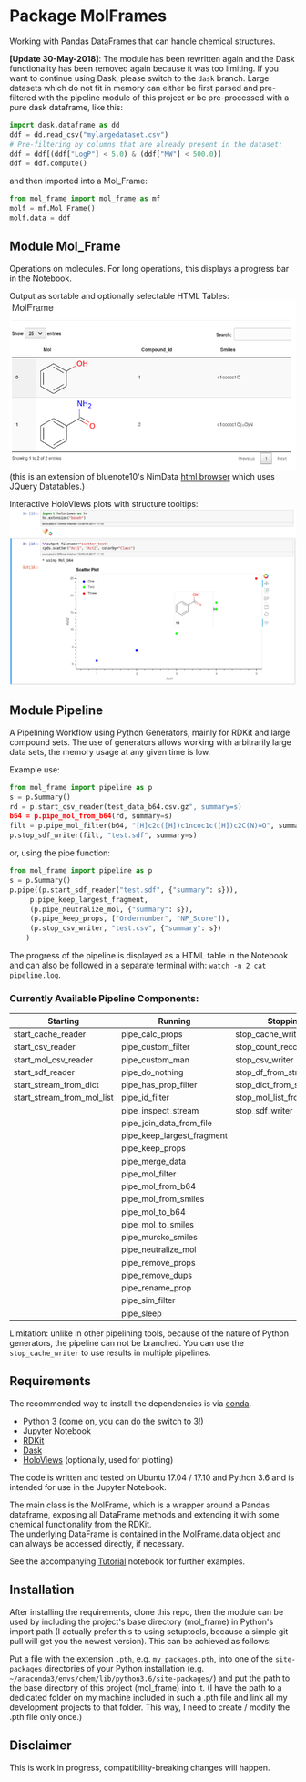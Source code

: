 # Package MolFrames

Working with Pandas DataFrames that can handle chemical structures.  

**[Update 30-May-2018]**: The module has been rewritten again and the Dask functionality has been removed again because it was too limiting. If you want to continue using Dask, please switch to the `dask` branch.
Large datasets which do not fit in memory can either be first parsed and pre-filtered with the pipeline module of this project or be pre-processed with a pure dask dataframe, like this:

```Python
import dask.dataframe as dd
ddf = dd.read_csv("mylargedataset.csv")
# Pre-filtering by columns that are already present in the dataset:
ddf = ddf[(ddf["LogP"] < 5.0) & (ddf["MW"] < 500.0)]
ddf = ddf.compute()
```

and then imported into a Mol_Frame:
```Python
from mol_frame import mol_frame as mf
molf = mf.Mol_Frame()
molf.data = ddf
```

## Module Mol_Frame

Operations on molecules. For long operations, this displays a progress bar in the Notebook.

Output as sortable and optionally selectable HTML Tables:
![HTML Tables](res/molframe.png)  
(this is an extension of bluenote10's NimData [html browser](https://github.com/bluenote10/NimData/blob/master/src/nimdata/html.nim) 
which uses JQuery Datatables.)

Interactive HoloViews plots with structure tooltips:
![Scatter Plot](res/scatter_test.png)


## Module Pipeline

A Pipelining Workflow using Python Generators, mainly for RDKit and large compound sets.
The use of generators allows working with arbitrarily large data sets, the memory usage at any given time is low.

Example use:
```Python
from mol_frame import pipeline as p
s = p.Summary()
rd = p.start_csv_reader(test_data_b64.csv.gz", summary=s)
b64 = p.pipe_mol_from_b64(rd, summary=s)
filt = p.pipe_mol_filter(b64, "[H]c2c([H])c1ncoc1c([H])c2C(N)=O", summary=s)
p.stop_sdf_writer(filt, "test.sdf", summary=s)
```

or, using the pipe function:
```Python
from mol_frame import pipeline as p
s = p.Summary()
p.pipe((p.start_sdf_reader("test.sdf", {"summary": s})),
     p.pipe_keep_largest_fragment,
     (p.pipe_neutralize_mol, {"summary": s}),
     (p.pipe_keep_props, ["Ordernumber", "NP_Score"]),
     (p.stop_csv_writer, "test.csv", {"summary": s})
    )
```

The progress of the pipeline is displayed as a HTML table in the Notebook and can also be followed in a separate terminal with: `watch -n 2 cat pipeline.log`.

### Currently Available Pipeline Components:

| Starting                   | Running                    | Stopping
|----------------------------|----------------------------|---------------------------|
| start_cache_reader         | pipe_calc_props            | stop_cache_writer         |
| start_csv_reader           | pipe_custom_filter         | stop_count_records        |
| start_mol_csv_reader       | pipe_custom_man            | stop_csv_writer           |
| start_sdf_reader           | pipe_do_nothing            | stop_df_from_stream       |
| start_stream_from_dict     | pipe_has_prop_filter       | stop_dict_from_stream     |
| start_stream_from_mol_list | pipe_id_filter             | stop_mol_list_from_stream |
|                            | pipe_inspect_stream        | stop_sdf_writer           |
|                            | pipe_join_data_from_file   |                           |
|                            | pipe_keep_largest_fragment |                           |
|                            | pipe_keep_props            |                           |
|                            | pipe_merge_data            |                           |
|                            | pipe_mol_filter            |                           |
|                            | pipe_mol_from_b64          |                           |
|                            | pipe_mol_from_smiles       |                           |
|                            | pipe_mol_to_b64            |                           |
|                            | pipe_mol_to_smiles         |                           |
|                            | pipe_murcko_smiles         |                           |
|                            | pipe_neutralize_mol        |                           |
|                            | pipe_remove_props          |                           |
|                            | pipe_remove_dups           |                           |
|                            | pipe_rename_prop           |                           |
|                            | pipe_sim_filter            |                           |
|                            | pipe_sleep                 |                           |


Limitation: unlike in other pipelining tools, because of the nature of Python generators, the pipeline can not be branched. You can use the `stop_cache_writer` to use results in multiple pipelines.


## Requirements
The recommended way to install the dependencies is via [conda](https://www.anaconda.com/download/).
* Python 3 (come on, you can do the switch to 3!)
* Jupyter Notebook
* [RDKit](http://rdkit.org/)
* [Dask](https://dask.pydata.org/)
* [HoloViews](http://holoviews.org/) (optionally, used for plotting)

The code is written and tested on Ubuntu 17.04 / 17.10 and Python 3.6 and is intended for use in the Jupyter Notebook.

The main class is the MolFrame, which is a wrapper around a Pandas dataframe, exposing all DataFrame methods and extending it with some chemical functionality from the RDKit.  
The underlying DataFrame is contained in the MolFrame.data object and can always be accessed directly, if necessary.

See the accompanying [Tutorial](tutorials/tutorial1.ipynb) notebook for further examples.

## Installation
After installing the requirements, clone this repo, then the module can be used by including the project's base directory (mol_frame) in Python's import path (I actually prefer this to using setuptools, because a simple git pull will get you the newest version).
This can be achieved as follows:

Put a file with the extension `.pth`, e.g. `my_packages.pth`, into one of the `site-packages` directories of your Python installation (e.g. `~/anaconda3/envs/chem/lib/python3.6/site-packages/`) and put the path to the base directory of this project (mol_frame) into it.
(I have the path to a dedicated folder on my machine included in such a .pth file and link all my development projects to that folder. This way, I need to create / modify the .pth file only once.)

## Disclaimer
This is work in progress, compatibility-breaking changes will happen.
